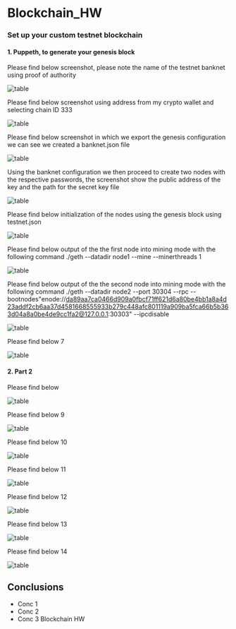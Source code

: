 # Blockchain_HW

###  Set up your custom testnet blockchain
#### 1. Puppeth, to generate your genesis block 

Please find below screenshot, please note the name of the testnet banknet using proof of authority

![table](https://github.com/andreaovelar/Blockchain_HW18/blob/master/images/Capture.PNG "CLOSE")

Please find below screenshot using address from my crypto wallet and selecting chain ID 333

![table](https://github.com/andreaovelar/Blockchain_HW18/blob/master/images/Capture1.PNG "CLOSE")

Please find below screenshot in which we export the genesis configuration we can see we created a banknet.json file 

![table](https://github.com/andreaovelar/Blockchain_HW18/blob/master/images/Capture2.PNG "CLOSE")

Using the banknet configuration we then proceed to create two nodes with the respective passwords, the screenshot show the public address of the key and the path for the secret key file 

![table](https://github.com/andreaovelar/Blockchain_HW18/blob/master/images/Capture3.PNG "CLOSE")

Please find below initialization of the nodes using the genesis block using testnet.json

![table](https://github.com/andreaovelar/Blockchain_HW18/blob/master/images/Capture4.PNG "CLOSE")

Please find below output of the the first node into mining mode with the following command ./geth --datadir node1 --mine --minerthreads 1

![table](https://github.com/andreaovelar/Blockchain_HW18/blob/master/images/Capture5.PNG "CLOSE")

Please find below output of the the second node into mining mode with the following command ./geth --datadir node2 --port 30304 --rpc --bootnodes"enode://da89aa7ca0466d909a0fbcf71ff621d6a80be4bb1a8a4d23addf2cb6aa37d4581668555933b279c448afc801119a909ba5fca66b5b363d04a8a0be4de9cc1fa2@127.0.0.1:30303" --ipcdisable 

![table](https://github.com/andreaovelar/Blockchain_HW18/blob/master/images/Capture55.PNG "CLOSE")

Please find below 7

![table](https://github.com/andreaovelar/Blockchain_HW18/blob/master/images/Capture6.PNG "CLOSE")


#### 2. Part 2 

Please find below 

![table](https://github.com/andreaovelar/Blockchain_HW18/blob/master/images/Capture7.PNG "CLOSE")

Please find below 9

![table](https://github.com/andreaovelar/Blockchain_HW18/blob/master/images/Capture8.PNG "CLOSE")

Please find below 10

![table](https://github.com/andreaovelar/Blockchain_HW18/blob/master/images/Capture9.PNG "CLOSE")

Please find below 11

![table](https://github.com/andreaovelar/Blockchain_HW18/blob/master/images/Capture10.PNG "CLOSE")

Please find below 12

![table](https://github.com/andreaovelar/Blockchain_HW18/blob/master/images/Capture11.PNG "CLOSE")

Please find below 13

![table](https://github.com/andreaovelar/Blockchain_HW18/blob/master/images/Capture12.PNG "CLOSE")

Please find below 14

![table](https://github.com/andreaovelar/Blockchain_HW18/blob/master/images/Capture13.PNG "CLOSE")

## Conclusions 
* Conc 1 
* Conc 2
* Conc 3
Blockchain HW 
